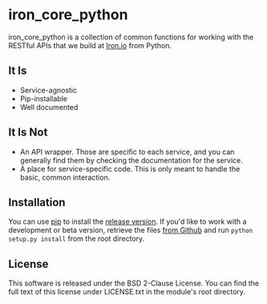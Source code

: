 # iron_core_python

iron_core_python is a collection of common functions for working with the RESTful APIs 
that we build at [Iron.io](http://www.iron.io) from Python.

## It Is

* Service-agnostic
* Pip-installable
* Well documented

## It Is Not

* An API wrapper. Those are specific to each service, and you can generally find them 
  by checking the documentation for the service.
* A place for service-specific code. This is only meant to handle the basic, common 
  interaction.

## Installation

You can use [pip](http://pip-installer.org) to install the [release version](http://pypi.python.org/pypi/iron_core_python).
If you'd like to work with a development or beta version, retrieve the files [from Github](https://github.com/iron-io/iron_core_python) 
and run `python setup.py install` from the root directory.

## License

This software is released under the BSD 2-Clause License. You can find the full text of 
this license under LICENSE.txt in the module's root directory.
